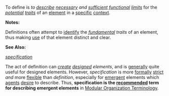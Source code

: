 To define is *to [describe](https://github.com/gcassel/Modular-Organization-Terminology/blob/master/terms/describe.md) [necessary](https://github.com/gcassel/Modular-Organization-Terminology/blob/master/terms/require.md) and [sufficient](https://github.com/gcassel/Modular-Organization-Terminology/blob/master/terms/suffice.md) [functional](https://github.com/gcassel/Modular-Organization-Terminology/blob/master/terms/function.md) [limits](https://github.com/gcassel/Modular-Organization-Terminology/blob/master/terms/limit.md)* for the *[potential](https://github.com/gcassel/Modular-Organization-Terminology/blob/master/terms/potential.md) [traits](https://github.com/gcassel/Modular-Organization-Terminology/blob/master/terms/trait.md)* of an [element](https://github.com/gcassel/Modular-Organization-Terminology/blob/master/terms/element.md) in a [specific](https://github.com/gcassel/Modular-Organization-Terminology/blob/master/terms/specific.md) [context](https://github.com/gcassel/Modular-Organization-Terminology/blob/master/terms/context.md).

**Notes:**

Definitions often attempt to [identify](https://github.com/gcassel/Modular-Organization-Terminology/blob/master/terms/identify.md) the *[fundamental](https://github.com/gcassel/Modular-Organization-Terminology/blob/master/terms/base.md) traits* of an element, thus making [use](https://github.com/gcassel/Modular-Organization-Terminology/blob/master/terms/use.md) of that element distinct and clear.

**See Also:** 

*[specification](https://github.com/gcassel/Modular-Organization-Terminology/blob/master/terms/specification.md)*  

The act of definition can *[create](https://github.com/gcassel/Modular-Organization-Terminology/blob/master/terms/create.md) [designed](https://github.com/gcassel/Modular-Organization-Terminology/blob/master/terms/design.md) elements*, and is [generally](https://github.com/gcassel/Modular-Organization-Terminology/blob/master/terms/generic.md) quite useful for designed elements.  However, *specification* is more [formally](https://github.com/gcassel/Modular-Organization-Terminology/blob/master/terms/form.md) [strict](https://github.com/gcassel/Modular-Organization-Terminology/blob/master/terms/strict.md) *and* more [flexible](https://github.com/gcassel/Modular-Organization-Terminology/blob/master/terms/flexible.md) than *definition*, especially for [emergent](https://github.com/gcassel/Modular-Organization-Terminology/blob/master/terms/emergence.md) elements which [agents](https://github.com/gcassel/Modular-Organization-Terminology/blob/master/terms/agent.md) [desire](https://github.com/gcassel/Modular-Organization-Terminology/blob/master/terms/goal.md) to describe.  Thus, **specification is the [recommended](https://github.com/gcassel/Modular-Organization-Terminology/blob/master/terms/recommendation.md) term for describing emergent elements** in [Modular Organization Terminology](https://github.com/gcassel/Modular-Organization-Terminology/).
